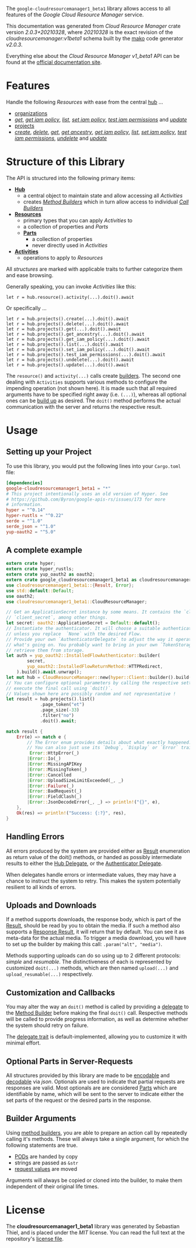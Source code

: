 <!---
DO NOT EDIT !
This file was generated automatically from 'src/mako/api/README.md.mako'
DO NOT EDIT !
-->
The `google-cloudresourcemanager1_beta1` library allows access to all features of the *Google Cloud Resource Manager* service.

This documentation was generated from *Cloud Resource Manager* crate version *2.0.3+20210328*, where *20210328* is the exact revision of the *cloudresourcemanager:v1beta1* schema built by the [mako](http://www.makotemplates.org/) code generator *v2.0.3*.

Everything else about the *Cloud Resource Manager* *v1_beta1* API can be found at the
[official documentation site](https://cloud.google.com/resource-manager).
# Features

Handle the following *Resources* with ease from the central [hub](https://docs.rs/google-cloudresourcemanager1_beta1/2.0.3+20210328/google_cloudresourcemanager1_beta1/CloudResourceManager) ... 

* [organizations](https://docs.rs/google-cloudresourcemanager1_beta1/2.0.3+20210328/google_cloudresourcemanager1_beta1/api::Organization)
 * [*get*](https://docs.rs/google-cloudresourcemanager1_beta1/2.0.3+20210328/google_cloudresourcemanager1_beta1/api::OrganizationGetCall), [*get iam policy*](https://docs.rs/google-cloudresourcemanager1_beta1/2.0.3+20210328/google_cloudresourcemanager1_beta1/api::OrganizationGetIamPolicyCall), [*list*](https://docs.rs/google-cloudresourcemanager1_beta1/2.0.3+20210328/google_cloudresourcemanager1_beta1/api::OrganizationListCall), [*set iam policy*](https://docs.rs/google-cloudresourcemanager1_beta1/2.0.3+20210328/google_cloudresourcemanager1_beta1/api::OrganizationSetIamPolicyCall), [*test iam permissions*](https://docs.rs/google-cloudresourcemanager1_beta1/2.0.3+20210328/google_cloudresourcemanager1_beta1/api::OrganizationTestIamPermissionCall) and [*update*](https://docs.rs/google-cloudresourcemanager1_beta1/2.0.3+20210328/google_cloudresourcemanager1_beta1/api::OrganizationUpdateCall)
* [projects](https://docs.rs/google-cloudresourcemanager1_beta1/2.0.3+20210328/google_cloudresourcemanager1_beta1/api::Project)
 * [*create*](https://docs.rs/google-cloudresourcemanager1_beta1/2.0.3+20210328/google_cloudresourcemanager1_beta1/api::ProjectCreateCall), [*delete*](https://docs.rs/google-cloudresourcemanager1_beta1/2.0.3+20210328/google_cloudresourcemanager1_beta1/api::ProjectDeleteCall), [*get*](https://docs.rs/google-cloudresourcemanager1_beta1/2.0.3+20210328/google_cloudresourcemanager1_beta1/api::ProjectGetCall), [*get ancestry*](https://docs.rs/google-cloudresourcemanager1_beta1/2.0.3+20210328/google_cloudresourcemanager1_beta1/api::ProjectGetAncestryCall), [*get iam policy*](https://docs.rs/google-cloudresourcemanager1_beta1/2.0.3+20210328/google_cloudresourcemanager1_beta1/api::ProjectGetIamPolicyCall), [*list*](https://docs.rs/google-cloudresourcemanager1_beta1/2.0.3+20210328/google_cloudresourcemanager1_beta1/api::ProjectListCall), [*set iam policy*](https://docs.rs/google-cloudresourcemanager1_beta1/2.0.3+20210328/google_cloudresourcemanager1_beta1/api::ProjectSetIamPolicyCall), [*test iam permissions*](https://docs.rs/google-cloudresourcemanager1_beta1/2.0.3+20210328/google_cloudresourcemanager1_beta1/api::ProjectTestIamPermissionCall), [*undelete*](https://docs.rs/google-cloudresourcemanager1_beta1/2.0.3+20210328/google_cloudresourcemanager1_beta1/api::ProjectUndeleteCall) and [*update*](https://docs.rs/google-cloudresourcemanager1_beta1/2.0.3+20210328/google_cloudresourcemanager1_beta1/api::ProjectUpdateCall)




# Structure of this Library

The API is structured into the following primary items:

* **[Hub](https://docs.rs/google-cloudresourcemanager1_beta1/2.0.3+20210328/google_cloudresourcemanager1_beta1/CloudResourceManager)**
    * a central object to maintain state and allow accessing all *Activities*
    * creates [*Method Builders*](https://docs.rs/google-cloudresourcemanager1_beta1/2.0.3+20210328/google_cloudresourcemanager1_beta1/client::MethodsBuilder) which in turn
      allow access to individual [*Call Builders*](https://docs.rs/google-cloudresourcemanager1_beta1/2.0.3+20210328/google_cloudresourcemanager1_beta1/client::CallBuilder)
* **[Resources](https://docs.rs/google-cloudresourcemanager1_beta1/2.0.3+20210328/google_cloudresourcemanager1_beta1/client::Resource)**
    * primary types that you can apply *Activities* to
    * a collection of properties and *Parts*
    * **[Parts](https://docs.rs/google-cloudresourcemanager1_beta1/2.0.3+20210328/google_cloudresourcemanager1_beta1/client::Part)**
        * a collection of properties
        * never directly used in *Activities*
* **[Activities](https://docs.rs/google-cloudresourcemanager1_beta1/2.0.3+20210328/google_cloudresourcemanager1_beta1/client::CallBuilder)**
    * operations to apply to *Resources*

All *structures* are marked with applicable traits to further categorize them and ease browsing.

Generally speaking, you can invoke *Activities* like this:

```Rust,ignore
let r = hub.resource().activity(...).doit().await
```

Or specifically ...

```ignore
let r = hub.projects().create(...).doit().await
let r = hub.projects().delete(...).doit().await
let r = hub.projects().get(...).doit().await
let r = hub.projects().get_ancestry(...).doit().await
let r = hub.projects().get_iam_policy(...).doit().await
let r = hub.projects().list(...).doit().await
let r = hub.projects().set_iam_policy(...).doit().await
let r = hub.projects().test_iam_permissions(...).doit().await
let r = hub.projects().undelete(...).doit().await
let r = hub.projects().update(...).doit().await
```

The `resource()` and `activity(...)` calls create [builders][builder-pattern]. The second one dealing with `Activities` 
supports various methods to configure the impending operation (not shown here). It is made such that all required arguments have to be 
specified right away (i.e. `(...)`), whereas all optional ones can be [build up][builder-pattern] as desired.
The `doit()` method performs the actual communication with the server and returns the respective result.

# Usage

## Setting up your Project

To use this library, you would put the following lines into your `Cargo.toml` file:

```toml
[dependencies]
google-cloudresourcemanager1_beta1 = "*"
# This project intentionally uses an old version of Hyper. See
# https://github.com/Byron/google-apis-rs/issues/173 for more
# information.
hyper = "^0.14"
hyper-rustls = "^0.22"
serde = "^1.0"
serde_json = "^1.0"
yup-oauth2 = "^5.0"
```

## A complete example

```Rust
extern crate hyper;
extern crate hyper_rustls;
extern crate yup_oauth2 as oauth2;
extern crate google_cloudresourcemanager1_beta1 as cloudresourcemanager1_beta1;
use cloudresourcemanager1_beta1::{Result, Error};
use std::default::Default;
use oauth2;
use cloudresourcemanager1_beta1::CloudResourceManager;

// Get an ApplicationSecret instance by some means. It contains the `client_id` and 
// `client_secret`, among other things.
let secret: oauth2::ApplicationSecret = Default::default();
// Instantiate the authenticator. It will choose a suitable authentication flow for you, 
// unless you replace  `None` with the desired Flow.
// Provide your own `AuthenticatorDelegate` to adjust the way it operates and get feedback about 
// what's going on. You probably want to bring in your own `TokenStorage` to persist tokens and
// retrieve them from storage.
let auth = yup_oauth2::InstalledFlowAuthenticator::builder(
        secret,
        yup_oauth2::InstalledFlowReturnMethod::HTTPRedirect,
    ).build().await.unwrap();
let mut hub = CloudResourceManager::new(hyper::Client::builder().build(hyper_rustls::HttpsConnector::with_native_roots()), auth);
// You can configure optional parameters by calling the respective setters at will, and
// execute the final call using `doit()`.
// Values shown here are possibly random and not representative !
let result = hub.projects().list()
             .page_token("et")
             .page_size(-33)
             .filter("no")
             .doit().await;

match result {
    Err(e) => match e {
        // The Error enum provides details about what exactly happened.
        // You can also just use its `Debug`, `Display` or `Error` traits
         Error::HttpError(_)
        |Error::Io(_)
        |Error::MissingAPIKey
        |Error::MissingToken(_)
        |Error::Cancelled
        |Error::UploadSizeLimitExceeded(_, _)
        |Error::Failure(_)
        |Error::BadRequest(_)
        |Error::FieldClash(_)
        |Error::JsonDecodeError(_, _) => println!("{}", e),
    },
    Ok(res) => println!("Success: {:?}", res),
}

```
## Handling Errors

All errors produced by the system are provided either as [Result](https://docs.rs/google-cloudresourcemanager1_beta1/2.0.3+20210328/google_cloudresourcemanager1_beta1/client::Result) enumeration as return value of
the doit() methods, or handed as possibly intermediate results to either the 
[Hub Delegate](https://docs.rs/google-cloudresourcemanager1_beta1/2.0.3+20210328/google_cloudresourcemanager1_beta1/client::Delegate), or the [Authenticator Delegate](https://docs.rs/yup-oauth2/*/yup_oauth2/trait.AuthenticatorDelegate.html).

When delegates handle errors or intermediate values, they may have a chance to instruct the system to retry. This 
makes the system potentially resilient to all kinds of errors.

## Uploads and Downloads
If a method supports downloads, the response body, which is part of the [Result](https://docs.rs/google-cloudresourcemanager1_beta1/2.0.3+20210328/google_cloudresourcemanager1_beta1/client::Result), should be
read by you to obtain the media.
If such a method also supports a [Response Result](https://docs.rs/google-cloudresourcemanager1_beta1/2.0.3+20210328/google_cloudresourcemanager1_beta1/client::ResponseResult), it will return that by default.
You can see it as meta-data for the actual media. To trigger a media download, you will have to set up the builder by making
this call: `.param("alt", "media")`.

Methods supporting uploads can do so using up to 2 different protocols: 
*simple* and *resumable*. The distinctiveness of each is represented by customized 
`doit(...)` methods, which are then named `upload(...)` and `upload_resumable(...)` respectively.

## Customization and Callbacks

You may alter the way an `doit()` method is called by providing a [delegate](https://docs.rs/google-cloudresourcemanager1_beta1/2.0.3+20210328/google_cloudresourcemanager1_beta1/client::Delegate) to the 
[Method Builder](https://docs.rs/google-cloudresourcemanager1_beta1/2.0.3+20210328/google_cloudresourcemanager1_beta1/client::CallBuilder) before making the final `doit()` call. 
Respective methods will be called to provide progress information, as well as determine whether the system should 
retry on failure.

The [delegate trait](https://docs.rs/google-cloudresourcemanager1_beta1/2.0.3+20210328/google_cloudresourcemanager1_beta1/client::Delegate) is default-implemented, allowing you to customize it with minimal effort.

## Optional Parts in Server-Requests

All structures provided by this library are made to be [encodable](https://docs.rs/google-cloudresourcemanager1_beta1/2.0.3+20210328/google_cloudresourcemanager1_beta1/client::RequestValue) and 
[decodable](https://docs.rs/google-cloudresourcemanager1_beta1/2.0.3+20210328/google_cloudresourcemanager1_beta1/client::ResponseResult) via *json*. Optionals are used to indicate that partial requests are responses 
are valid.
Most optionals are are considered [Parts](https://docs.rs/google-cloudresourcemanager1_beta1/2.0.3+20210328/google_cloudresourcemanager1_beta1/client::Part) which are identifiable by name, which will be sent to 
the server to indicate either the set parts of the request or the desired parts in the response.

## Builder Arguments

Using [method builders](https://docs.rs/google-cloudresourcemanager1_beta1/2.0.3+20210328/google_cloudresourcemanager1_beta1/client::CallBuilder), you are able to prepare an action call by repeatedly calling it's methods.
These will always take a single argument, for which the following statements are true.

* [PODs][wiki-pod] are handed by copy
* strings are passed as `&str`
* [request values](https://docs.rs/google-cloudresourcemanager1_beta1/2.0.3+20210328/google_cloudresourcemanager1_beta1/client::RequestValue) are moved

Arguments will always be copied or cloned into the builder, to make them independent of their original life times.

[wiki-pod]: http://en.wikipedia.org/wiki/Plain_old_data_structure
[builder-pattern]: http://en.wikipedia.org/wiki/Builder_pattern
[google-go-api]: https://github.com/google/google-api-go-client

# License
The **cloudresourcemanager1_beta1** library was generated by Sebastian Thiel, and is placed 
under the *MIT* license.
You can read the full text at the repository's [license file][repo-license].

[repo-license]: https://github.com/Byron/google-apis-rsblob/main/LICENSE.md
